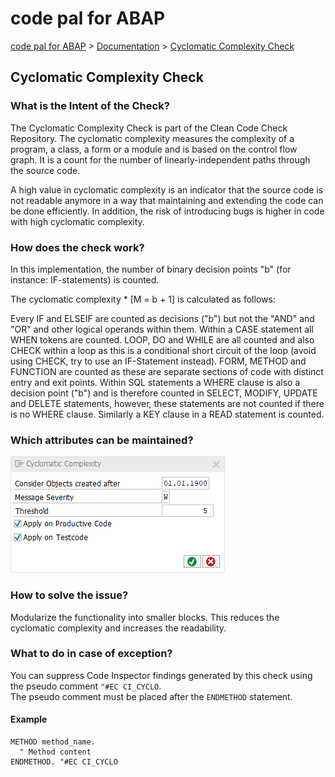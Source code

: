 # code pal for ABAP

[code pal for ABAP](../../README.md) > [Documentation](../check_documentation.md) > [Cyclomatic Complexity Check](cyclomatic-complexity.md)

## Cyclomatic Complexity Check

### What is the Intent of the Check?

The Cyclomatic Complexity Check is part of the Clean Code Check Repository. The cyclomatic complexity measures the complexity of a program, a class, a form or a module and is based on the control flow graph. It is a count for the number of linearly-independent paths through the source code.

A high value in cyclomatic complexity is an indicator that the source code is not readable anymore in a way that maintaining and extending the code can be done efficiently. In addition, the risk of introducing bugs is higher in code with high cyclomatic complexity.

### How does the check work?

In this implementation, the number of binary decision points "b" (for instance: IF-statements) is counted.

The cyclomatic complexity * [M = b + 1] is calculated as follows:

Every IF and ELSEIF are counted as decisions ("b") but not the "AND" and "OR" and other logical operands within them.
Within a CASE statement all WHEN tokens are counted.
LOOP, DO and WHILE are all counted and also CHECK within a loop as this is a conditional short circuit of the loop (avoid using CHECK, try to use an IF-Statement instead).
FORM, METHOD and FUNCTION are counted as these are separate sections of code with distinct entry and exit points. 
Within SQL statements a WHERE clause is also a decision point ("b") and is therefore counted in SELECT, MODIFY, UPDATE and DELETE statements, however, these statements are not counted if there is no WHERE clause. Similarly a KEY clause in a READ statement is counted.

### Which attributes can be maintained?

![Attributes](./imgs/cyclomatic_complexity.png)

### How to solve the issue?

Modularize the functionality into smaller blocks. This reduces the cyclomatic complexity and increases the readability.

### What to do in case of exception?

You can suppress Code Inspector findings generated by this check using the pseudo comment `"#EC CI_CYCLO`.  
The pseudo comment must be placed after the `ENDMETHOD` statement.

#### Example

```abap
METHOD method_name.
  " Method content
ENDMETHOD. "#EC CI_CYCLO
```
